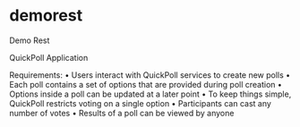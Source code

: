 # demorest
Demo Rest

QuickPoll Application

Requirements:
•	 Users interact with QuickPoll services to create new polls
•	 Each poll contains a set of options that are provided during poll creation
•	 Options inside a poll can be updated at a later point
•	 To keep things simple, QuickPoll restricts voting on a single option
•	 Participants can cast any number of votes
•	 Results of a poll can be viewed by anyone

